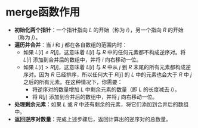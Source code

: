 # merge函数作用
- **初始化两个指针**：一个指针指向 $L$ 的开始（称为 $i$），另一个指向 $R$ 的开始（称为 $j$）。
- **遍历并合并**：当 $i$ 和 $j$ 都在各自数组的范围内时：
  - 如果 $L[i] ≤ R[j]$，这意味着 $L[i]$ 与 $R$ 中的任何元素都不构成逆序对。将 $L[i]$ 添加到合并后的数组中，并将 $i$ 向右移动一位。
  - 如果 $L[i] > R[j]$，这意味着 $L[i]$ 与 $R$ 中从 $j$ 到 $R$ 末尾的所有元素都构成逆序对。因为 $R$ 已经排序，所以任何大于 $R[j]$ 的 $L$ 中的元素也会大于 $R$ 中 $j$ 之后的所有元素。在这种情况下，你需要：
    - 将逆序对的数量增加 $L$ 中剩余元素的数量（即 $L$ 的长度减去 $i$）。
    - 将 $R[j]$ 添加到合并后的数组中，并将 $j$ 向右移动一位。
- **处理剩余元素**：如果 $L$ 或 $R$ 中还有剩余的元素，将它们添加到合并后的数组中。
- **返回逆序对数量**：完成上述步骤后，返回计算出的逆序对的总数量。
